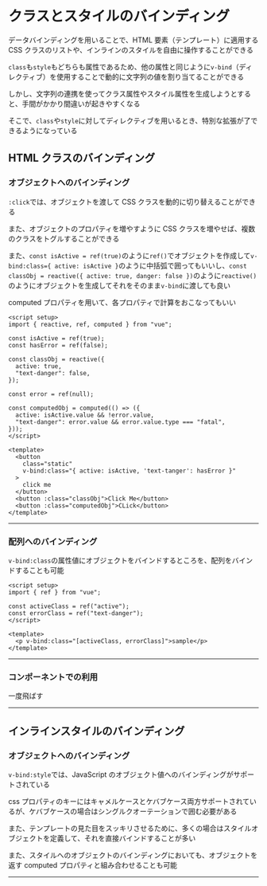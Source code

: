 # クラスとスタイルのバインディング

データバインディングを用いることで、HTML 要素（テンプレート）に適用する CSS クラスのリストや、インラインのスタイルを自由に操作することができる

`class`も`style`もどちらも属性であるため、他の属性と同じように`v-bind`（ディレクティブ）を使用することで動的に文字列の値を割り当てることができる

しかし、文字列の連携を使ってクラス属性やスタイル属性を生成しようとすると、手間がかかり間違いが起きやすくなる

そこで、`class`や`style`に対してディレクティブを用いるとき、特別な拡張が了できるようになっている

## HTML クラスのバインディング

### オブジェクトへのバインディング

`:click`では、オブジェクトを渡して CSS クラスを動的に切り替えることができる

また、オブジェクトのプロパティを増やすように CSS クラスを増やせば、複数のクラスをトグルすることができる

また、`const isActive = ref(true)`のように`ref()`でオブジェクトを作成して`v-bind:class={ active: isActive }`のように中括弧で囲ってもいいし、`const classObj = reactive({ active: true, danger: false })`のように`reactive()`のようにオブジェクトを生成してそれをそのまま`v-bind`に渡しても良い

computed プロパティを用いて、各プロパティで計算をおこなってもいい

```vue
<script setup>
import { reactive, ref, computed } from "vue";

const isActive = ref(true);
const hasError = ref(false);

const classObj = reactive({
  active: true,
  "text-danger": false,
});

const error = ref(null);

const computedObj = computed(() => ({
  active: isActive.value && !error.value,
  "text-danger": error.value && error.value.type === "fatal",
}));
</script>

<template>
  <button
    class="static"
    v-bind:class="{ active: isActive, 'text-tanger': hasError }"
  >
    click me
  </button>
  <button :class="classObj">Click Me</button>
  <button :class="computedObj">CLick</button>
</template>
```

---

### 配列へのバインディング

`v-bind:class`の属性値にオブジェクトをバインドするところを、配列をバインドすることも可能

```vue
<script setup>
import { ref } from "vue";

const activeClass = ref("active");
const errorClass = ref("text-danger");
</script>

<template>
  <p v-bind:class="[activeClass, errorClass]">sample</p>
</template>
```

---

### コンポーネントでの利用

一度飛ばす

---

## インラインスタイルのバインディング

### オブジェクトへのバインディング

`v-bind:style`では、JavaScript のオブジェクト値へのバインディングがサポートされている

css プロパティのキーにはキャメルケースとケバブケース両方サポートされているが、ケバブケースの場合はシングルクオーテーションで囲む必要がある

また、テンプレートの見た目をスッキリさせるために、多くの場合はスタイルオブジェクトを定義して、それを直接バインドすることが多い

また、スタイルへのオブジェクトのバインディングにおいても、オブジェクトを返す computed プロパティと組み合わせることも可能

---
